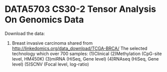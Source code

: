 # DATA5703 CS30-2 Tensor Analysis On Genomics Data

Download the data:
  1. Breast invasive carcinoma
     shared from http://linkedomics.org/data_download/TCGA-BRCA/
     The selected technology which over 700 samples: 
     (1)Clinical
     (2)Methylation (CpG-site level, HM450K)
     (3)miRNA (HiSeq, Gene level)
     (4)RNAseq (HiSeq, Gene level)
     (5)SCNV (Focal level, log-ratio)
